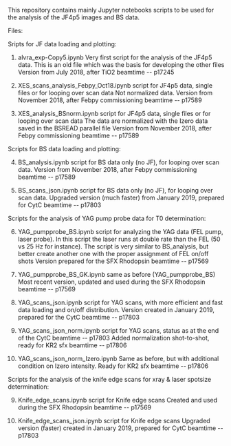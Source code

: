 This repository contains mainly Jupyter notebooks scripts to be used for the analysis of the JF4p5 images and BS data.

Files:


Sripts for JF data loading and plotting:

1) alvra_exp-Copy5.ipynb                        Very first script for the analysis of the JF4p5 data.
                                                This is an old file which was the basis for developing the other files
						Version from July 2018, after TiO2 beamtime -- p17245

2) XES_scans_analysis_Febpy_Oct18.ipynb		script for JF4p5 data, single files or for looping over scan data
						Not normalized data.
						Version from November 2018, after Febpy commissioning beamtime -- p17589

3) XES_analysis_BSnorm.ipynb			script for JF4p5 data, single files or for looping over scan data
						The data are normalized with the Izero data saved in the BSREAD parallel file
                                                Version from November 2018, after Febpy commissioning beamtime -- p17589



Scripts for BS data loading and plotting:

4) BS_analysis.ipynb				script for BS data only (no JF), for looping over scan data.
						Version from November 2018, after Febpy commissioning beamtime -- p17589

5) BS_scans_json.ipynb                          script for BS data only (no JF), for looping over scan data.
						Upgraded version (much faster) from January 2019, prepared for CytC beamtime -- p17803



Scripts for the analysis of YAG pump probe data for T0 determination:
						
6) YAG_pumpprobe_BS.ipynb                       script for analyzing the YAG data (FEL pump, laser probe).
						In this script the laser runs at double rate than the FEL (50 vs 25 Hz for instance).
						The script is very similar to BS_analysis, but better create another one with the proper assignment of FEL on/off shots
						Version prepared for the SFX Rhodopsin beamtime -- p17569 						

7) YAG_pumpprobe_BS_GK.ipynb			same as before (YAG_pumpprobe_BS) 
						Most recent version, updated and used during the SFX Rhodopsin beamtime -- p17569

8) YAG_scans_json.ipynb				script for YAG scans, with more efficient and fast data loading and on/off distribution.
						Version created in January 2019, prepared for the CytC beamtime -- p17803

9) YAG_scans_json_norm.ipynb			script for YAG scans, status as at the end of the CytC beamtime -- p17803
						Added normalization shot-to-shot, ready for KR2 sfx beamtime -- p17806

10) YAG_scans_json_norm_Izero.ipynb		Same as before, but with additional condition on Izero intensity.
						Ready for KR2 sfx beamtime -- p17806


Scripts for the analysis of the knife edge scans for xray & laser spotsize determination: 

9) Knife_edge_scans.ipynb			script for Knife edge scans
						Created and used during the SFX Rhodopsin beamtime -- p17569

10) Knife_edge_scans_json.ipynb			script for Knife edge scans
						Upgraded version (faster) created in January 2019, prepared for CytC beamtime -- p17803
